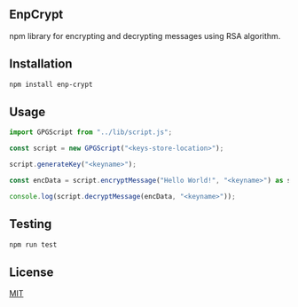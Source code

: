 ## EnpCrypt

npm library for encrypting and decrypting messages using RSA algorithm.

## Installation

```bash
npm install enp-crypt
```

## Usage

```javascript
import GPGScript from "../lib/script.js";

const script = new GPGScript("<keys-store-location>");

script.generateKey("<keyname>");

const encData = script.encryptMessage("Hello World!", "<keyname>") as string;

console.log(script.decryptMessage(encData, "<keyname>"));
```

## Testing

```bash
npm run test
```

## License

[MIT](https://choosealicense.com/licenses/mit/)

